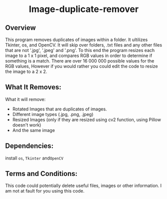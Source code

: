 <div align="center">

# Image-duplicate-remover

</div>


## Overview

This program removes duplicates of images within a folder. It ultilizes Tkinter, os, and OpenCV. It will skip over folders, .txt files and any other files that are not '.jpg', '.jpeg' and '.png'. To this end the program resizes each image to a 1 x 1 pixel, and compares RGB values in order to determine if something is a match. There are over 16 000 000 possible values for the RGB values, However if you would rather you could edit the code to resize the image to a 2 x 2.

## What It Removes:
What it will remove:
- Rotated Images that are duplicates of images.
- Different image types (.jpg, .png, .jpeg)
- Resized Images (only if they are resized using cv2 function, using Pillow doesn't work)
- And the same image

## Dependencies:
install ```os```, ```Tkinter``` and```OpenCV```
  

## Terms and Conditions:
This code could potentially delete useful files, images or other information. I am not at fault for you using this code.




